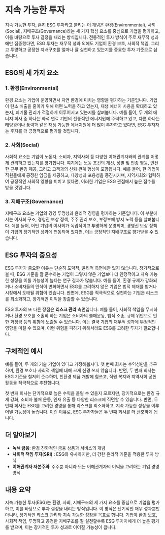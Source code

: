 # 지속 가능한 투자

지속 가능한 투자, 흔히 ESG 투자라고 불리는 이 개념은 환경(Environmental), 사회(Social), 지배구조(Governance)라는 세 가지 핵심 요소를 중심으로 기업을 평가하고, 이를 바탕으로 투자 결정을 내리는 방식입니다. 전통적인 투자 방식이 주로 재무적 성과에만 집중했다면, ESG 투자는 재무적 성과 외에도 기업이 환경 보호, 사회적 책임, 그리고 투명하고 공정한 지배구조를 얼마나 잘 실천하고 있는지를 중요한 투자 기준으로 삼습니다.

## ESG의 세 가지 요소

### 1. 환경(Environmental)
환경 요소는 기업이 운영하면서 자연 환경에 미치는 영향을 평가하는 기준입니다. 기업이 탄소 배출을 줄이기 위해 어떤 노력을 하고 있는지, 재생 에너지 사용을 확대하고 있는지, 폐기물 관리가 적절하게 이루어지고 있는지를 살펴봅니다. 예를 들어, 두 개의 에너지 회사 중 하나는 화석 연료 기반의 전통적인 에너지원에 주력하고 있고, 다른 하나는 태양광이나 풍력과 같은 재생 가능한 에너지원에 더 많이 투자하고 있다면, ESG 투자자는 후자를 더 긍정적으로 평가할 것입니다.

### 2. 사회(Social)
사회적 요소는 기업이 노동자, 소비자, 지역사회 등 다양한 이해관계자와의 관계를 어떻게 관리하고 있는지를 평가합니다. 여기에는 노동 조건의 개선, 성별 및 인종 평등, 안전한 근무 환경 제공, 그리고 고객과의 신뢰 관계 형성이 포함됩니다. 예를 들어, 한 기업이 직원들에게 공정한 임금을 제공하고, 다양성과 포용성을 증진시키며, 지역사회와 협력하여 긍정적인 사회적 영향을 미치고 있다면, 이러한 기업은 ESG 관점에서 높은 점수를 받을 것입니다.

### 3. 지배구조(Governance)
지배구조 요소는 기업의 경영 투명성과 윤리적 경영을 평가하는 기준입니다. 이 부분에서는 이사회 구조, 경영진 보상 정책, 주주 권리 보호, 부정부패 방지 노력 등을 살펴봅니다. 예를 들어, 어떤 기업의 이사회가 독립적이고 투명하게 운영되며, 경영진 보상 정책이 기업의 장기적인 성과에 연동되어 있다면, 이는 긍정적인 지배구조로 평가받을 수 있습니다.

## ESG 투자의 중요성

ESG 투자가 중요한 이유는 단순히 도덕적, 윤리적 측면에만 있지 않습니다. 장기적으로 볼 때, ESG 기준을 잘 준수하는 기업이 그렇지 않은 기업보다 더 안정적이고 지속 가능한 성장을 이룰 가능성이 높다는 연구 결과가 많습니다. 예를 들어, 환경 규제가 강화되거나 소비자들의 인식이 변화하면서 ESG를 고려하지 않은 기업은 법적 제재를 받거나 시장에서 도태될 위험이 있습니다. 반면에, ESG를 적극적으로 실천하는 기업은 리스크를 최소화하고, 장기적인 이익을 창출할 수 있습니다.

ESG 투자의 또 다른 장점은 **리스크 관리** 측면입니다. 예를 들어, 사회적 책임을 무시하거나 환경 보호를 소홀히 하는 기업은 소비자의 불매운동, 법적 소송, 규제 위반으로 인한 과징금 등의 위험에 노출될 수 있습니다. 이는 결국 기업의 재무적 성과에 부정적인 영향을 미칠 수 있으며, 이런 위험을 피하기 위해서라도 ESG를 고려한 투자가 필요합니다.

## 구체적인 예시

예를 들어, 두 개의 기술 기업이 있다고 가정해봅시다. 첫 번째 회사는 수익성만을 추구하며, 환경 보호나 사회적 책임에 대해 크게 신경 쓰지 않습니다. 반면, 두 번째 회사는 ESG 기준을 철저히 준수하며, 친환경 제품 개발에 힘쓰고, 직원 복지와 지역사회 공헌 활동을 적극적으로 추진합니다.

첫 번째 회사는 단기적으로 높은 수익을 올릴 수 있을지 모르지만, 장기적으로는 환경 규제 강화, 소비자 불매 운동, 인재 유출 등 다양한 리스크에 직면할 수 있습니다. 반면, 두 번째 회사는 ESG를 고려한 경영을 통해 리스크를 최소화하고, 지속 가능한 성장을 이루어낼 가능성이 높습니다. 이런 이유로, ESG 투자자들은 두 번째 회사를 더 선호하게 됩니다.

## 더 알아보기

- **녹색 금융**: 환경 친화적인 금융 상품과 서비스의 개념
- **사회적 책임 투자(SRI)** : ESG와 유사하지만, 더 강한 윤리적 기준을 적용한 투자 방식
- **이해관계자 자본주의**: 주주뿐 아니라 모든 이해관계자의 이익을 고려하는 기업 경영 방식

## 내용 요약

지속 가능한 투자(ESG)는 환경, 사회, 지배구조의 세 가지 요소를 중심으로 기업을 평가하고, 이를 바탕으로 투자 결정을 내리는 방식입니다. 이 방식은 단기적인 재무 성과뿐만 아니라, 장기적인 리스크 관리와 지속 가능한 성장을 목표로 합니다. 기업이 환경 보호, 사회적 책임, 투명하고 공정한 지배구조를 잘 실천할수록 ESG 투자자에게 더 높은 평가를 받으며, 이는 장기적인 투자 성과로 이어질 가능성이 큽니다.